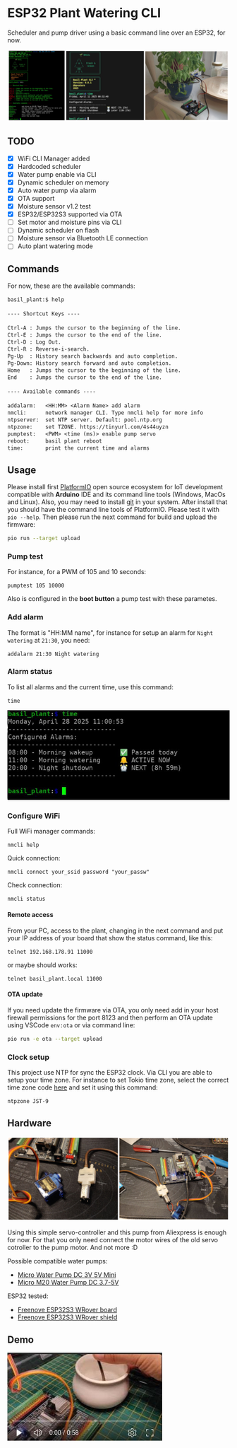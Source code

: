 # ESP32 Plant Watering CLI

Scheduler and pump driver using a basic command line over an ESP32, for now.

![esp32 Basil Plant Watering collage](images/collage.jpg)

## TODO

- [x] WiFi CLI Manager added
- [x] Hardcoded scheduler
- [x] Water pump enable via CLI
- [x] Dynamic scheduler on memory
- [x] Auto water pump via alarm
- [x] OTA support
- [x] Moisture sensor v1.2 test
- [x] ESP32/ESP32S3 supported via OTA
- [ ] Set motor and moisture pins via CLI
- [ ] Dynamic scheduler on flash
- [ ] Moisture sensor via Bluetooth LE connection
- [ ] Auto plant watering mode

## Commands

For now, these are the available commands:

```shell
basil_plant:$ help

---- Shortcut Keys ----

Ctrl-A : Jumps the cursor to the beginning of the line.
Ctrl-E : Jumps the cursor to the end of the line.
Ctrl-D : Log Out.
Ctrl-R : Reverse-i-search.
Pg-Up  : History search backwards and auto completion.
Pg-Down: History search forward and auto completion.
Home   : Jumps the cursor to the beginning of the line.
End    : Jumps the cursor to the end of the line.

---- Available commands ----

addalarm: 	<HH:MM> <Alarm Name> add alarm
nmcli: 		network manager CLI. Type nmcli help for more info
ntpserver: 	set NTP server. Default: pool.ntp.org
ntpzone: 	set TZONE. https://tinyurl.com/4s44uyzn
pumptest: 	<PWM> <time (ms)> enable pump servo
reboot: 	basil plant reboot
time: 		print the current time and alarms
```

## Usage

Please install first [PlatformIO](http://platformio.org/) open source ecosystem for IoT development compatible with **Arduino** IDE and its command line tools (Windows, MacOs and Linux). Also, you may need to install [git](http://git-scm.com/) in your system. After install that you should have the command line tools of PlatformIO. Please test it with `pio --help`. Then please run the next command for build and upload the firmware:

```bash
pio run --target upload
```

### Pump test

For instance, for a PWM of 105 and 10 seconds:

```shell
pumptest 105 10000
```

Also is configured in the **boot button** a pump test with these parametes.

### Add alarm

The format is "HH:MM name", for instance for setup an alarm for `Night watering` at `21:30`, you need:

```shell
addalarm 21:30 Night watering
```

### Alarm status

To list all alarms and the current time, use this command:

```shell
time
```

![ESP32 Plant Watering CLI](images/cli_alarm_status.jpg)

### Configure WiFi

Full WiFi manager commands:

```shell
nmcli help
```

Quick connection:

```shell
nmcli connect your_ssid password "your_passw"
```

Check connection:

```shell
nmcli status
```

#### Remote access

From your PC, access to the plant, changing in the next command and put your IP address of your board that show the status command, like this:

```shell
telnet 192.168.178.91 11000
```

or maybe should works:

```shell
telnet basil_plant.local 11000
```

#### OTA update

If you need update the firmware via OTA, you only need add in your host firewall permissions for the port 8123 and then perform an OTA update using VSCode `env:ota` or via command line:

```bash
pio run -e ota --target upload
```

### Clock setup

This project use NTP for sync the ESP32 clock. Via CLI you are able to setup your time zone. For instance to set Tokio time zone, select the correct time zone code [here](https://raw.githubusercontent.com/nayarsystems/posix_tz_db/master/zones.csv) and set it using this command:

```bash
ntpzone JST-9
```

## Hardware

![esp32 plant watering](images/collage_hardware.jpg)

Using this simple servo-controller and this pump from Aliexpress is enough for now. For that you only need connect the motor wires of the old servo cotroller to the pump motor. And not more :D

Possible compatible water pumps:

- [Micro Water Pump DC 3V 5V Mini](https://s.click.aliexpress.com/e/_onhAe0V)
- [Micro M20 Water Pump DC 3.7-5V](https://s.click.aliexpress.com/e/_okmECet)

ESP32 tested:

- [Freenove ESP32S3 WRover board](https://www.amazon.de/FREENOVE-ESP32-S3-WROOM-Dual-Core-Microcontroller-Wireless/dp/B0BMQ8F7FN)
- [Freenove ESP32S3 WRover shield](https://www.amazon.de/-/en/Freenove-Breakout-ESP32-S3-Terminal-Outputs/dp/B0CD2512JV)

## Demo

[![ESP32S3 Plant Watering CLI video Demo](images/video_preview.jpg)](https://youtu.be/RiUBDuAdhD0)